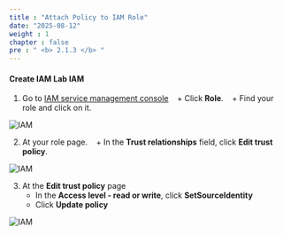 ```yaml
---
title : "Attach Policy to IAM Role"
date: "2025-08-12"
weight : 1
chapter : false
pre : " <b> 2.1.3 </b> "
---
```



#### Create IAM **Lab IAM**
1. Go to [IAM service management console](https://console.aws.amazon.com/iam/home)
   + Click **Role**.
   + Find your role and click on it.

![IAM](/images/2.prerequisite/005-IAM.png)

2. At your role page.
   + In the **Trust relationships** field, click **Edit trust policy**.

![IAM](/images/2.prerequisite/006-IAM.png)

3. At the **Edit trust policy** page
    + In the **Access level - read or write**, click **SetSourceIdentity**
    + Click **Update policy**

![IAM](/images/2.prerequisite/007-IAM.png)
